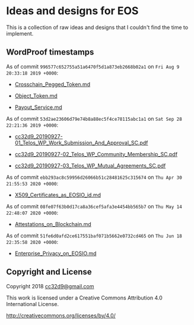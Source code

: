 # Ideas and designs for EOS

This is a collection of raw ideas and designs that I couldn't find the
time to implement.


## WordProof timestamps

As of commit `996577c652755a51a6470f5d1a873eb2668b02a1` on `Fri Aug 9 20:33:18 2019 +0000`:

* [Crosschain_Pegged_Token.md](https://telos.bloks.io/transaction/ed6bcfe02e9100b11c8cee71a9c5cce2f91a5ab709c357ef1c5230cdf6c6522e)

* [Object_Token.md](https://telos.bloks.io/transaction/01ed24d6c2ce6471f5d8ff32c7550c8fa1fa6e237f9922509268504bdc3d0e96)

* [Payout_Service.md](https://telos.bloks.io/transaction/99731c62deb834082506232ca38c80cfc70b149c6648409c7ffa1185adb15d22)


As of commit `53d2ae23606d79e74b8a88ec5f4ce78115abc1a1` on `Sat Sep 28 22:21:36 2019 +0000`:

* [cc32d9_20190927-01_Telos_WP_Work_Submission_And_Approval_SC.pdf](https://telos.bloks.io/transaction/05cb29166b22c9770f78f7c667a89fae57708f7f08386c7c642755acb452d235)

* [cc32d9_20190927-02_Telos_WP_Community_Membership_SC.pdf](https://telos.bloks.io/transaction/1162af5f53b4bf0ecbed350c6daf9a77f891df808fc7b0e5f398f5417d35ed76)

* [cc32d9_20190927-03_Telos_WP_Mutual_Agreements_SC.pdf](https://telos.bloks.io/transaction/bb8ca36ba3280b0e8465c7c0064a41efff715527e75493570581549fcb19b55b)


As of commit `ebb293ac8c59956d26066b51c28481625c315674` on `Thu Apr 30 21:55:53 2020 +0000`:

* [X509_Certificates_as_EOSIO_id.md](https://telos.bloks.io/transaction/9027e6dfd4bcee2614d08ac6406c51113d26268ddd182286167e1815261f8a90)


As of commit `08fe07f63b0d17ca8a36cef5afa3e4454bb565b7` on `Thu May 14 22:48:07 2020 +0000`:

* [Attestations_on_Blockchain.md](https://telos.bloks.io/transaction/85200ca7dbafb24f9e4d1fa2c04aad26108b33315314b4880ebcce96c06f0230)


As of commit `51fe6d0afd2ce617551baf071b5662e0732cd465` on `Thu Jun 18 22:35:58 2020 +0000`:

* [Enterprise_Privacy_on_EOSIO.md](https://telos.bloks.io/transaction/267516fda2c880364599ad1149d769251f1e7cb46b33e74da1ae44d812d53037)

## Copyright and License

Copyright 2018 cc32d9@gmail.com

This work is licensed under a Creative Commons Attribution 4.0
International License.

http://creativecommons.org/licenses/by/4.0/
